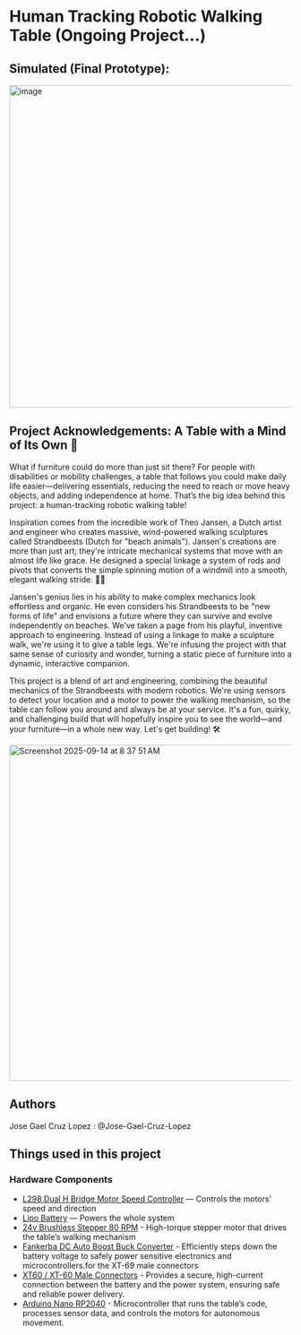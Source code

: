 # Human Tracking Robotic Walking Table (Ongoing Project...)

## Simulated (Final Prototype):
<img width="642" height="576" alt="image" src="https://github.com/user-attachments/assets/b5d5f5a5-4047-437f-a497-5e56a71d9ee0" />


## Project Acknowledgements: A Table with a Mind of Its Own 🤖
What if furniture could do more than just sit there? For people with disabilities or mobility challenges, a table that follows you could make daily life easier—delivering essentials, reducing the need to reach or move heavy objects, and adding independence at home. That’s the big idea behind this project: a human-tracking robotic walking table!

Inspiration comes from the incredible work of Theo Jansen, a Dutch artist and engineer who creates massive, wind-powered walking sculptures called Strandbeests (Dutch for "beach animals"). Jansen's creations are more than just art; they're intricate mechanical systems that move with an almost life like grace. He designed a special linkage a system of rods and pivots that converts the simple spinning motion of a windmill into a smooth, elegant walking stride. 🤸‍♀

Jansen's genius lies in his ability to make complex mechanics look effortless and organic. He even considers his Strandbeests to be "new forms of life" and envisions a future where they can survive and evolve independently on beaches. We've taken a page from his playful, inventive approach to engineering. Instead of using a linkage to make a sculpture walk, we're using it to give a table legs. We're infusing the project with that same sense of curiosity and wonder, turning a static piece of furniture into a dynamic, interactive companion.

This project is a blend of art and engineering, combining the beautiful mechanics of the Strandbeests with modern robotics. We're using sensors to detect your location and a motor to power the walking mechanism, so the table can follow you around and always be at your service. It's a fun, quirky, and challenging build that will hopefully inspire you to see the world—and your furniture—in a whole new way. Let's get building! 🛠️

<img width="1000" height="600" alt="Screenshot 2025-09-14 at 8 37 51 AM" src="https://github.com/user-attachments/assets/b7191cd1-1331-47f7-bb12-b68707fb6ca7" />

## Authors
Jose Gael Cruz Lopez : @Jose-Gael-Cruz-Lopez

## Things used in this project

### Hardware Components
- [L298 Dual H Bridge Motor Speed Controller](https://www.amazon.com/dp/B0B2RBXTYL?ref=ppx_yo2ov_dt_b_fed_asin_title) — Controls the motors’ speed and direction
- [Lipo Battery](https://www.amazon.com/dp/B0716T67QN?ref_=ppx_hzsearch_conn_dt_b_fed_asin_title_4) — Powers the whole system
- [24v Brushless Stepper 80 RPM](https://www.robotshop.com/products/aslong-motor-high-torque-self-locking-5840-31zy-24v-80rpm-worm-gear-motor?qd=411a137e467bcd98c2762649e2846f5a) - High-torque stepper motor that drives the table’s walking mechanism
- [Fankerba DC Auto Boost Buck Converter](https://www.amazon.com/dp/B078XC976Y?ref_=ppx_hzsearch_conn_dt_b_fed_asin_title_2) - Efficiently steps down the battery voltage to safely power sensitive electronics and microcontrollers.for the XT-69 male connectors
- [XT60 / XT-60 Male Connectors](https://www.amazon.com/XT-60-Connectors-14awg-Turnigy-Zippy%EF%BC%88BDHI-24%EF%BC%89/dp/B07M64KPK6/ref=sr_1_8?crid=2INLNDTF2JXLR&dib=eyJ2IjoiMSJ9.l5aaF0FZp95YgmyZ63LMY3vDhLtKCCtEK-UwES9rDdDRwrjEvEK4d8gzxrb6okEGIzxgZTSw-Z_zVUnPa4TM2h60-HI51jfnlyqTEyeShYtGJdbdJCBqsSESj_G3sVByYksDu6h1jBoWiD_3npCPkYEIN_AaEuUHkdXIs_hS4BjKX2w32aqiK0G36yvB3PjIGnC_nEk10ApiedkN5zYwa38n8BVTxg5EA9pa9NNvKTy3P-00uTGr0eukqsqUiNW9lKqQuryPAdKo0LpHV6Ks_ZaDFbkn1lO95CX7Em1GTfBdrZSRpEwdNKnmfA-uGXK_zAhEJGreemvqSlqz2e923RNve23XHT8csnoeQJoz6_0.IkyhGibnuAmgB-TObokum6LzqTn5B7x9n7fYKUFvZ-o&dib_tag=se&keywords=XT+60+connector&qid=1738358416&s=electronics&sprefix=xt60+connector%2Celectronics%2C112&sr=1-8) - Provides a secure, high-current connection between the battery and the power system, ensuring safe and reliable power delivery.
- [Arduino Nano RP2040](https://www.stemsolutionsmart.com/products/arduino-nano-rp2040-connect) - Microcontroller that runs the table’s code, processes sensor data, and controls the motors for autonomous movement.
